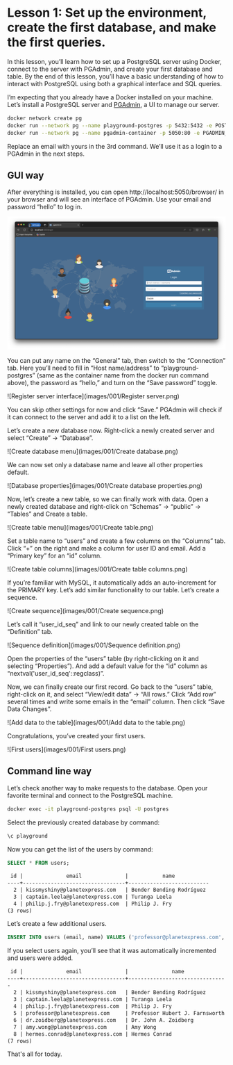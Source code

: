 # Lesson 1: Set up the environment, create the first database, and make the first queries.

In this lesson, you’ll learn how to set up a PostgreSQL server using Docker, connect to the server with PGAdmin,
and create your first database and table. By the end of this lesson, you’ll have a basic understanding of how to
interact with PostgreSQL using both a graphical interface and SQL queries.

I’m expecting that you already have a Docker installed on your machine. Let’s install a PostgreSQL server and
[PGAdmin](https://pgadmin.org/), a UI to manage our server.

```bash
docker network create pg
docker run --network pg --name playground-postgres -p 5432:5432 -e POSTGRES_PASSWORD=hello -d postgres
docker run --network pg --name pgadmin-container -p 5050:80 -e PGADMIN_DEFAULT_EMAIL=artem@veikus.com -e PGADMIN_DEFAULT_PASSWORD=hello -d dpage/pgadmin4
```

Replace an email with yours in the 3rd command. We’ll use it as a login to a PGAdmin in the next steps.

## GUI way

After everything is installed, you can open http://localhost:5050/browser/ in your browser and will see an interface
of PGAdmin. Use your email and password “hello” to log in.

![You should see this page if everything is installed correctly](images/001/PGAdmin.png)

You can put any name on the “General” tab, then switch to the “Connection” tab. Here you’ll need to fill
in “Host name/address” to “playground-postgres” (same as the container name from the docker run command above),
the password as “hello,” and turn on the “Save password” toggle.

![Register server interface](images/001/Register server.png)

You can skip other settings for now and click “Save.”
PGAdmin will check if it can connect to the server and add it to a list on the left.

Let’s create a new database now. Right-click a newly created server and select “Create” → “Database”.

![Create database menu](images/001/Create database.png)

We can now set only a database name and leave all other properties default.

![Database properties](images/001/Create database properties.png)

Now, let’s create a new table, so we can finally work with data. Open a newly created database and right-click
on “Schemas” → “public” -> “Tables” and Create a table.

![Create table menu](images/001/Create table.png)

Set a table name to “users” and create a few columns on the “Columns” tab. Click “+” on the right and make a column
for user ID and email. Add a “Primary key” for an “id” column.

![Create table columns](images/001/Create table columns.png)

If you’re familiar with MySQL, it automatically adds an auto-increment for the PRIMARY key.
Let’s add similar functionality to our table. Let’s create a sequence.

![Create sequence](images/001/Create sequence.png)

Let’s call it “user_id_seq” and link to our newly created table on the “Definition” tab.

![Sequence definition](images/001/Sequence definition.png)

Open the properties of the “users” table (by right-clicking on it and selecting “Properties”).
And add a default value for the “id” column as “nextval('user_id_seq'::regclass)”.

Now, we can finally create our first record. Go back to the “users” table, right-click on it,
and select “View/edit data” → “All rows.” Click “Add row” several times and write some emails in the “email” column.
Then click “Save Data Changes”.

![Add data to the table](images/001/Add data to the table.png)

Congratulations, you’ve created your first users.

![First users](images/001/First users.png)

## Command line way

Let’s check another way to make requests to the database. Open your favorite terminal and connect to
the PostgreSQL machine.

```bash
docker exec -it playground-postgres psql -U postgres
```

Select the previously created database by command:

```sql 
\c playground
```

Now you can get the list of the users by command:

```sql
SELECT * FROM users;
```

```text
 id |              email              |           name
----+---------------------------------+--------------------------
  2 | kissmyshiny@planetexpress.com   | Bender Bending Rodríguez
  3 | captain.leela@planetexpress.com | Turanga Leela
  4 | philip.j.fry@planetexpress.com  | Philip J. Fry
(3 rows)
```

Let’s create a few additional users.

```sql
INSERT INTO users (email, name) VALUES ('professor@planetexpress.com', 'Professor Hubert J. Farnsworth'), ('dr.zoidberg@planetexpress.com', 'Dr. John A. Zoidberg'), ('amy.wong@planetexpress.com', 'Amy Wong'), ('hermes.conrad@planetexpress.com', 'Hermes Conrad');
```

If you select users again, you’ll see that it was automatically incremented and users were added.

```text
 id |              email              |              name
----+---------------------------------+--------------------------------
  2 | kissmyshiny@planetexpress.com   | Bender Bending Rodríguez
  3 | captain.leela@planetexpress.com | Turanga Leela
  4 | philip.j.fry@planetexpress.com  | Philip J. Fry
  5 | professor@planetexpress.com     | Professor Hubert J. Farnsworth
  6 | dr.zoidberg@planetexpress.com   | Dr. John A. Zoidberg
  7 | amy.wong@planetexpress.com      | Amy Wong
  8 | hermes.conrad@planetexpress.com | Hermes Conrad
(7 rows)
```

That's all for today.